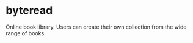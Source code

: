 # byteread
Online book library. Users can create their own collection from the wide range of books.

